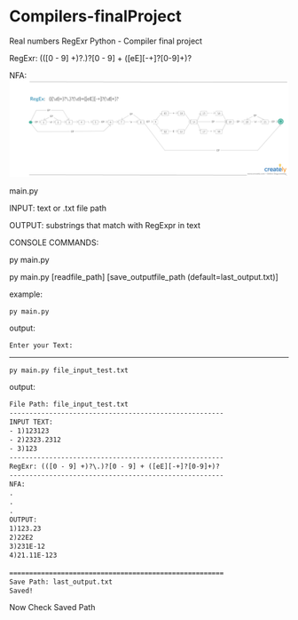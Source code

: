 # Compilers-finalProject
Real numbers RegExr Python - Compiler final project 

RegExr: (([0 - 9] +)?\.)?[0 - 9] + ([eE][-+]?[0-9]+)?

NFA:
![Real Numbers RegExr](https://github.com/mohammadT77/Compilers-finalProject/blob/master/default/real%20num%20regex.png)

main.py

INPUT:  text or .txt file path

OUTPUT: substrings that match with RegExpr in text
  
CONSOLE COMMANDS:

py main.py


py main.py [readfile_path] [save_outputfile_path (default=last_output.txt)]
  
  example:
  ```
  py main.py
  ```
  output:
  ```
  Enter your Text:
  ```
  
  ----------
  ```
  py main.py file_input_test.txt
  ```
  output:
  ```
  File Path: file_input_test.txt
  ------------------------------------------------------
  INPUT TEXT:
  - 1)123123
  - 2)2323.2312
  - 3)123
  ------------------------------------------------------
  RegExr: (([0 - 9] +)?\.)?[0 - 9] + ([eE][-+]?[0-9]+)?
  ------------------------------------------------------
  NFA:
  .
  .
  .
  OUTPUT:
  1)123.23
  2)22E2
  3)231E-12
  4)21.11E-123

  ======================================================
  Save Path: last_output.txt
  Saved!
  ```
  Now Check Saved Path
  
